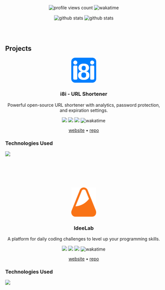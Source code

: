 <p align="center"> 
  <img src="https://komarev.com/ghpvc/?username=An4s0&style=flat&abbreviated=true&color=6E3BF3" alt="profile views count" />
  <img src="https://wakatime.com/badge/user/c37fea69-8c86-4205-9209-c2aa69dcb0ab.svg?style=flat&color=6e3bf3" alt="wakatime" />
</p>
<p align="center">
  <img align="center" src="https://github-readme-stats.vercel.app/api?username=An4s0&show_icons=true&theme=transparent&ring_color=6e3bf3&title_color=6e3bf3&text_color=ffffff&icon_color=6e3bf3&hide_border=true" alt="github stats" />
  <img align="center" src="https://github-readme-stats.vercel.app/api/top-langs?username=An4s0&layout=compact&show_icons=true&theme=transparent&include_all_commits=true&ring_color=6e3bf3&title_color=6e3bf3&text_color=ffffff&icon_color=6e3bf3&hide_border=true&&langs_count=20" alt="github stats" />
</p>
<br/><br/>

## Projects

<div align="center">
  <img src="https://raw.githubusercontent.com/An4s0/An4s0/a61baa646bdf544b7adac7b8952b8be6773bd1d3/images/i8i.svg" alt="Project Logo" width="80" />
	<h3>i8i - URL Shortener</h3>
	<p>Powerful open-source URL shortener with analytics, password protection, and expiration settings.</p>
</div>

<p align="center">
  <img src="https://img.shields.io/github/stars/An4s0/i8i?style=flat&logo=github&color=6e3bf3" />
  <img src="https://img.shields.io/github/forks/An4s0/i8i?style=flat&logo=github&color=6e3bf3" />
  <img src="https://img.shields.io/github/issues/An4s0/i8i?style=flat&logo=github&color=6e3bf3" />
  <img src="https://wakatime.com/badge/user/c37fea69-8c86-4205-9209-c2aa69dcb0ab/project/578812f2-6154-470f-b961-b7bb86277ea0.svg?style=flat&color=6e3bf3" alt="wakatime" />
</p>

<p align="center">
  <a href="https://i8i.pw">website</a> • 
  <a href="https://github.com/An4s0/i8i/">repo</a>
</p>

### Technologies Used

![](https://skillicons.dev/icons?i=nextjs,ts,tailwind,express,mongodb)

<br/><br/>
---
<div align="center">
  <img src="https://raw.githubusercontent.com/An4s0/An4s0/12eb079a5f2fac68ea78dae8d3e699176ae834f8/images/ideelab.svg" alt="Project Logo" width="80" />
	<h3>IdeeLab</h3>
	<p>A platform for daily coding challenges to level up your programming skills.</p>
</div>

<p align="center">
  <img src="https://img.shields.io/github/stars/An4s0/ideelab?style=flat&logo=github&color=6e3bf3" />
  <img src="https://img.shields.io/github/forks/An4s0/ideelab?style=flat&logo=github&color=6e3bf3" />
  <img src="https://img.shields.io/github/issues/An4s0/ideelab?style=flat&logo=github&color=6e3bf3" />
  <img src="https://wakatime.com/badge/user/c37fea69-8c86-4205-9209-c2aa69dcb0ab/project/c932e63f-507f-4a77-8b02-ad5b8b0c87a7.svg?style=flat&color=6e3bf3" alt="wakatime" />
</p>

<p align="center">
  <a href="https://ideelab.cc">website</a> • 
  <a href="https://github.com/An4s0/ideelab/">repo</a>
</p>

### Technologies Used

![](https://skillicons.dev/icons?i=nextjs,ts,tailwind,express,mongodb)

<br/><br/><br/>
